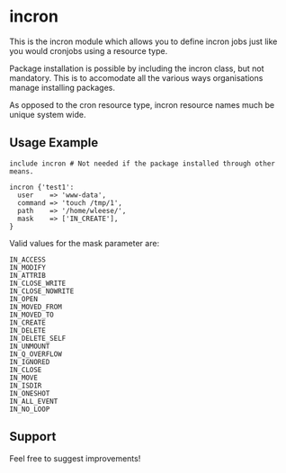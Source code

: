 incron
======

This is the incron module which allows you to define incron jobs just like you would cronjobs
using a resource type.

Package installation is possible by including the incron class, but not mandatory. This is to
accomodate all the various ways organisations manage installing packages.

As opposed to the cron resource type, incron resource names much be unique system wide.

Usage Example
-------------

    include incron # Not needed if the package installed through other means.

    incron {'test1':
      user    => 'www-data',
      command => 'touch /tmp/1',
      path    => '/home/wleese/',
      mask    => ['IN_CREATE'],
    }

Valid values for the mask parameter are:

    IN_ACCESS
    IN_MODIFY
    IN_ATTRIB
    IN_CLOSE_WRITE
    IN_CLOSE_NOWRITE
    IN_OPEN
    IN_MOVED_FROM
    IN_MOVED_TO
    IN_CREATE
    IN_DELETE
    IN_DELETE_SELF
    IN_UNMOUNT
    IN_Q_OVERFLOW
    IN_IGNORED
    IN_CLOSE
    IN_MOVE
    IN_ISDIR
    IN_ONESHOT
    IN_ALL_EVENT
    IN_NO_LOOP

Support
-------

Feel free to suggest improvements!
